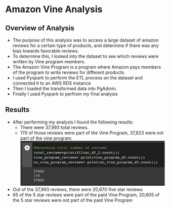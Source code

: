 # Amazon Vine Analysis
## Overview of Analysis
* The purpose of this analysis was to access a large dataset of amazon reviews for a certain type of products, and determine if there was any bias towards favorable reviews. 
* To determine this, I looked into the dataset to see which reviews were written by Vine program members.
* The Amazon Vine Program is a program where Amazon pays members of the program to write reviews for different products.
* I used Pyspark to perform the ETL process on the dataset and connected it to an AWS RDS instance
* Then I loaded the transformed data into PgAdmin.
* Finally I used Pyspark to perfrom my final analysis
## Results
* After performing my analysis I found the following results:
  * There were 37,993 total reviews.
  * 170 of those reviews were part of the Vine Program, 37,823 were not part of the vine program.
![](images/total_reviews.png)
 * Out of the 37,993 reviews, there were 20,670 five star reviews
 * 65 of the 5 star reviews were part of the paid Vine Program, 20,605 of the 5 star reviews were not part of the paid Vine Program
 
